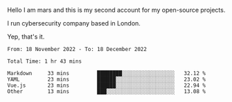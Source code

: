 Hello
I am mars and this is my second account for my open-source projects.

I run cybersecurity company based in London.

Yep, that's it.

<!--START_SECTION:waka-->

```text
From: 18 November 2022 - To: 18 December 2022

Total Time: 1 hr 43 mins

Markdown     33 mins         ████████░░░░░░░░░░░░░░░░░   32.12 %
YAML         23 mins         ██████░░░░░░░░░░░░░░░░░░░   23.02 %
Vue.js       23 mins         ██████░░░░░░░░░░░░░░░░░░░   22.94 %
Other        13 mins         ███░░░░░░░░░░░░░░░░░░░░░░   13.08 %
```

<!--END_SECTION:waka-->
